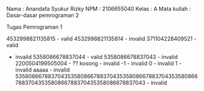 Nama : Anandafa Syukur Rizky
NPM : 2106655040
Kelas : A
Mata kuliah : Dasar-dasar pemrograman 2

Tugas Pemrograman 1

4532998821135815 - valid
4532998821135814 - invalid
371104228409521 - valid
 - invalid
5358086678837044 - valid
5358086678837043 - invalid
2200504199505004 - ??
kosong - invalid
-1 - invalid
0 - invalid
1 - invalid
aaaaa - invalid
535808667883704353580866788370435358086678837043535808667883704353580866788370435358086678837043 - invalid